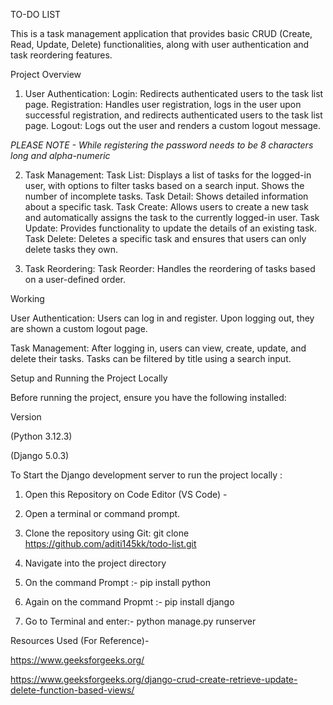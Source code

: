 TO-DO LIST

This is a task management application that provides basic CRUD (Create, Read, Update, Delete) functionalities, along with user authentication and task reordering features. 



Project Overview


1. User Authentication:
Login: Redirects authenticated users to the task list page.
Registration: Handles user registration, logs in the user upon successful registration, and redirects authenticated users to the task list page.
Logout: Logs out the user and renders a custom logout message.




*PLEASE NOTE - While registering the password needs to be 8 characters long and alpha-numeric*



2. Task Management:
Task List: Displays a list of tasks for the logged-in user, with options to filter tasks based on a search input. Shows the number of incomplete tasks.
Task Detail: Shows detailed information about a specific task.
Task Create: Allows users to create a new task and automatically assigns the task to the currently logged-in user.
Task Update: Provides functionality to update the details of an existing task.
Task Delete: Deletes a specific task and ensures that users can only delete tasks they own.

4. Task Reordering:
Task Reorder: Handles the reordering of tasks based on a user-defined order.



Working

User Authentication:
Users can log in and register.
Upon logging out, they are shown a custom logout page.






Task Management:
After logging in, users can view, create, update, and delete their tasks.
Tasks can be filtered by title using a search input.









Setup and Running the Project Locally

Before running the project, ensure you have the following installed:

Version


(Python 3.12.3)

(Django 5.0.3)




To Start the Django development server to run the project locally :







1. Open this Repository on Code Editor (VS Code) -




2. Open a terminal or command prompt.





3. Clone the repository using Git: git clone https://github.com/aditi145kk/todo-list.git



4. Navigate into the project directory




5. On the command Prompt :- pip install python






6. Again on the command Propmt :- pip install django


  





7. Go to Terminal and enter:-  python manage.py runserver












Resources Used (For Reference)-



https://www.geeksforgeeks.org/





https://www.geeksforgeeks.org/django-crud-create-retrieve-update-delete-function-based-views/

